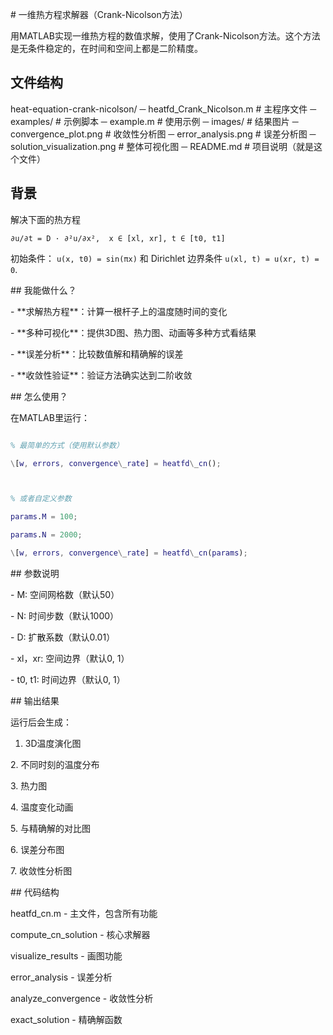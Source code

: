 \# 一维热方程求解器（Crank-Nicolson方法）

用MATLAB实现一维热方程的数值求解，使用了Crank-Nicolson方法。这个方法是无条件稳定的，在时间和空间上都是二阶精度。

## 文件结构

heat-equation-crank-nicolson/
─ heatfd_Crank_Nicolson.m                 # 主程序文件
─ examples/                   # 示例脚本
   ─ example.m           # 使用示例
─ images/                     # 结果图片
─ convergence_plot.png    # 收敛性分析图
─ error_analysis.png      # 误差分析图
─ solution_visualization.png # 整体可视化图
─ README.md                   # 项目说明（就是这个文件）

## 背景

解决下面的热方程
```
∂u/∂t = D · ∂²u/∂x²,  x ∈ [xl, xr], t ∈ [t0, t1]
```
初始条件： `u(x, t0) = sin(πx)` 和 Dirichlet 边界条件 `u(xl, t) = u(xr, t) = 0`.


\## 我能做什么？


\- \*\*求解热方程\*\*：计算一根杆子上的温度随时间的变化

\- \*\*多种可视化\*\*：提供3D图、热力图、动画等多种方式看结果

\- \*\*误差分析\*\*：比较数值解和精确解的误差

\- \*\*收敛性验证\*\*：验证方法确实达到二阶收敛



\## 怎么使用？


在MATLAB里运行：

```matlab

% 最简单的方式（使用默认参数）

\[w, errors, convergence\_rate] = heatfd\_cn();



% 或者自定义参数

params.M = 100;

params.N = 2000;

\[w, errors, convergence\_rate] = heatfd\_cn(params);

```



\## 参数说明



\-  M: 空间网格数（默认50）

\-  N: 时间步数（默认1000）

\-  D: 扩散系数（默认0.01）

\-  xl，xr: 空间边界（默认0, 1）

\-  t0, t1: 时间边界（默认0, 1）



\## 输出结果



运行后会生成：

1. 3D温度演化图

2\. 不同时刻的温度分布

3\. 热力图

4\. 温度变化动画

5\. 与精确解的对比图

6\. 误差分布图

7\. 收敛性分析图



\## 代码结构



heatfd\_cn.m - 主文件，包含所有功能

compute\_cn\_solution - 核心求解器

visualize\_results - 画图功能

error\_analysis - 误差分析

analyze\_convergence - 收敛性分析

exact\_solution - 精确解函数

